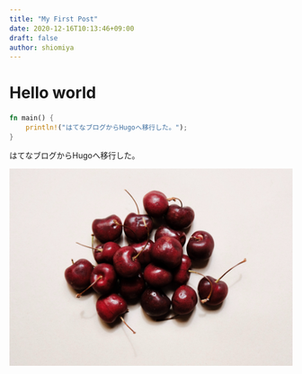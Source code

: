 ```yaml
---
title: "My First Post"
date: 2020-12-16T10:13:46+09:00
draft: false
author: shiomiya
---
```


# Hello world

```rust
fn main() {
    println!("はてなブログからHugoへ移行した。");
}
```

はてなブログからHugoへ移行した。

![](image1.jpg)